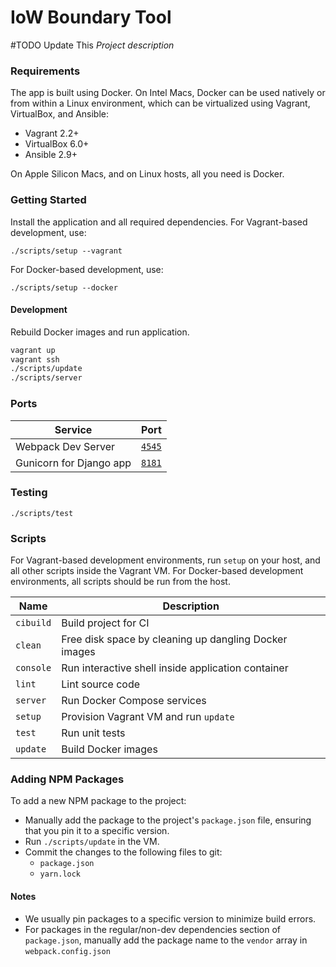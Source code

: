 # IoW Boundary Tool

#TODO Update This
*Project description*

### Requirements
The app is built using Docker. On Intel Macs, Docker can be used natively or
from within a Linux environment, which can be virtualized using Vagrant,
VirtualBox, and Ansible:

* Vagrant 2.2+
* VirtualBox 6.0+
* Ansible 2.9+

On Apple Silicon Macs, and on Linux hosts, all you need is Docker.

### Getting Started

Install the application and all required dependencies.
For Vagrant-based development, use:

```console
./scripts/setup --vagrant
```

For Docker-based development, use:

```console
./scripts/setup --docker
```

#### Development

Rebuild Docker images and run application.

```sh
vagrant up
vagrant ssh
./scripts/update
./scripts/server
```

### Ports

| Service            | Port                            |
| --------------------------| ------------------------------- |
| Webpack Dev Server        | [`4545`](http://localhost:4545) |
| Gunicorn for Django app   | [`8181`](http://localhost:8181) |

### Testing

```
./scripts/test
```

### Scripts
For Vagrant-based development environments, run `setup` on your host, and all
other scripts inside the Vagrant VM. For Docker-based development environments,
all scripts should be run from the host.

| Name           | Description                                                   |
| -------------- | ------------------------------------------------------------- |
| `cibuild`      | Build project for CI                                          |
| `clean`        | Free disk space by cleaning up dangling Docker images         |
| `console`      | Run interactive shell inside application container            |
| `lint`         | Lint source code                                              |
| `server`       | Run Docker Compose services                                   |
| `setup`        | Provision Vagrant VM and run `update`                         |
| `test`         | Run unit tests                                                |
| `update`       | Build Docker images                                           |

### Adding NPM Packages

To add a new NPM package to the project:

- Manually add the package to the project's `package.json` file, ensuring that you
pin it to a specific version.
- Run `./scripts/update` in the VM.
- Commit the changes to the following files to git:
    - `package.json`
    - `yarn.lock`

#### Notes

* We usually pin packages to a specific version to minimize build errors.
* For packages in the regular/non-dev dependencies section of `package.json`,
  manually add the package name to the `vendor` array in `webpack.config.json`

